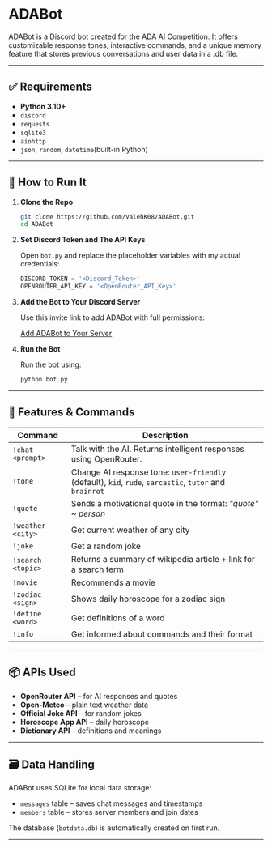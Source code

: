 
# ADABot
ADABot is a Discord bot created for the ADA AI Competition. It offers customizable response tones, interactive commands, and a unique memory feature that stores previous conversations and user data in a .db file.

---

## ✅ Requirements

- **Python 3.10+**
- `discord`
- `requests`
- `sqlite3`
- `aiohttp`
- `json`, `random`, `datetime`(built-in Python)
---

## 🚀 How to Run It

1. **Clone the Repo**

   ```bash
   git clone https://github.com/ValehK08/ADABot.git
   cd ADABot
   ```

2. **Set Discord Token and The API Keys**

   Open `bot.py` and replace the placeholder variables with my actual credentials:

   ```python
   DISCORD_TOKEN = '<Discord_Token>'
   OPENROUTER_API_KEY = '<OpenRouter_API_Key>'
   ```

3. **Add the Bot to Your Discord Server**

   Use this invite link to add ADABot with full permissions:

   [Add ADABot to Your Server](https://discord.com/oauth2/authorize?client_id=1360228903729369278&permissions=8&integration_type=0&scope=bot)

4. **Run the Bot**

   Run the bot using:

   ```bash
   python bot.py
   ```

---

## 🧠 Features & Commands

| Command       | Description                                                                 |
|---------------|-----------------------------------------------------------------------------|
| `!chat <prompt>`       | Talk with the AI. Returns intelligent responses using OpenRouter.           |
| `!tone`       | Change AI response tone: `user-friendly` (default), `kid`, `rude`, `sarcastic`, `tutor` and `brainrot`|
| `!quote`      | Sends a motivational quote in the format: *"quote" ~ person*                |
| `!weather <city>`    | Get current weather of any city                   |
| `!joke`       | Get a random joke                                                           |
| `!search <topic>`     | Returns a summary of wikipedia article + link for a search term         |
| `!movie`      | Recommends a movie                                                     |
| `!zodiac <sign>`     | Shows daily horoscope for a zodiac sign              |
| `!define <word>`     | Get definitions of a word                         |
| `!info`     | Get informed about commands and their format                        |

---

## 📦 APIs Used

- **OpenRouter API** – for AI responses and quotes
- **Open-Meteo** – plain text weather data
- **Official Joke API** – for random jokes
- **Horoscope App API** – daily horoscope
- **Dictionary API** – definitions and meanings

---

## 🗃️ Data Handling

ADABot uses SQLite for local data storage:

- `messages` table – saves chat messages and timestamps
- `members` table – stores server members and join dates

The database (`botdata.db`) is automatically created on first run.

---
